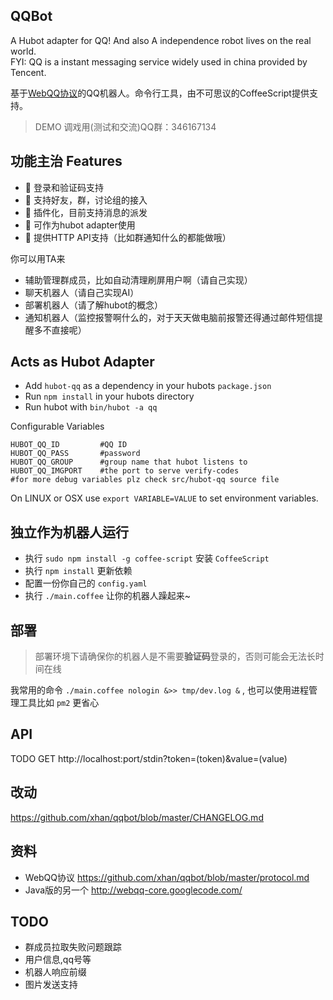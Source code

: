 QQBot
------
A Hubot adapter for QQ! And also A independence robot lives on the real world.  
FYI: QQ is a instant messaging service widely used in china provided by Tencent.  

基于[WebQQ协议](https://github.com/xhan/qqbot/blob/master/protocol.md)的QQ机器人。命令行工具，由不可思议的CoffeeScript提供支持。 

>DEMO 调戏用(测试和交流)QQ群：346167134

功能主治 Features
-----
* :muscle:  登录和验证码支持
* :muscle:  支持好友，群，讨论组的接入
* :muscle:  插件化，目前支持消息的派发
* :muscle:  可作为hubot adapter使用
* :muscle:  提供HTTP API支持（比如群通知什么的都能做哦）

你可以用TA来  

* 辅助管理群成员，比如自动清理刷屏用户啊（请自己实现）
* 聊天机器人（请自己实现AI）
* 部署机器人（请了解hubot的概念）
* 通知机器人（监控报警啊什么的，对于天天做电脑前报警还得通过邮件短信提醒多不直接呢）


Acts as Hubot Adapter
------
* Add `hubot-qq` as a dependency in your hubots `package.json`
* Run `npm install` in your hubots directory
* Run hubot with `bin/hubot -a qq`

Configurable Variables

	HUBOT_QQ_ID			#QQ ID
	HUBOT_QQ_PASS		#password
	HUBOT_QQ_GROUP		#group name that hubot listens to
	HUBOT_QQ_IMGPORT    #the port to serve verify-codes
	#for more debug variables plz check src/hubot-qq source file

On LINUX or OSX use `export VARIABLE=VALUE` to set environment variables.


独立作为机器人运行
-----
* 执行 `sudo npm install -g coffee-script` 安装 `CoffeeScript`
* 执行 `npm install` 更新依赖
* 配置一份你自己的 `config.yaml`
* 执行 `./main.coffee` 让你的机器人躁起来~

部署
-----
> 部署环境下请确保你的机器人是不需要**验证码**登录的，否则可能会无法长时间在线  

我常用的命令 `./main.coffee nologin &>> tmp/dev.log &` , 也可以使用进程管理工具比如 `pm2` 更省心


API
----
TODO GET http://localhost:port/stdin?token=(token)&value=(value)  

改动
----
https://github.com/xhan/qqbot/blob/master/CHANGELOG.md

资料
----
* WebQQ协议     https://github.com/xhan/qqbot/blob/master/protocol.md
* Java版的另一个 http://webqq-core.googlecode.com/

TODO
---
* 群成员拉取失败问题跟踪
* 用户信息,qq号等
* 机器人响应前缀
* 图片发送支持

